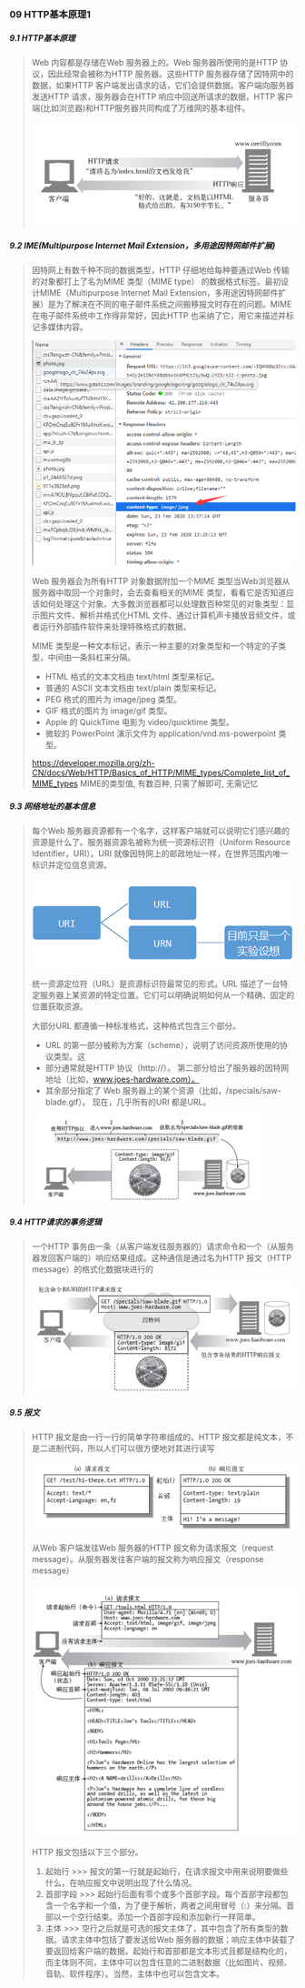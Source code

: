 ### 09 HTTP基本原理1

##### 9.1 HTTP基本原理

> Web 内容都是存储在Web 服务器上的。Web 服务器所使用的是HTTP 协议，因此经常会被称为HTTP 服务器。这些HTTP 服务器存储了因特网中的数据，如果HTTP 客户端发出请求的话，它们会提供数据。客户端向服务器发送HTTP 请求，服务器会在HTTP 响应中回送所请求的数据，HTTP 客户端(比如浏览器)和HTTP服务器共同构成了万维网的基本组件。
>
> ![image-20200223213922576](..\images\image-20200223213922576.png)

##### 9.2 IME(Multipurpose Internet Mail Extension，多用途因特网邮件扩展)

> 因特网上有数千种不同的数据类型，HTTP 仔细地给每种要通过Web 传输的对象都打上了名为MIME 类型（MIME type） 的数据格式标签。最初设计MIME（Multipurpose Internet Mail Extension，多用途因特网邮件扩展）是为了解决在不同的电子邮件系统之间搬移报文时存在的问题。MIME 在电子邮件系统中工作得非常好，因此HTTP 也采纳了它，用它来描述并标记多媒体内容。
>
> ![image-20200223214209523](..\images\image-20200223214209523.png)
>
> Web 服务器会为所有HTTP 对象数据附加一个MIME 类型当Web浏览器从服务器中取回一个对象时，会去查看相关的MIME 类型，看看它是否知道应该如何处理这个对象。大多数浏览器都可以处理数百种常见的对象类型：显示图片文件、解析并格式化HTML 文件、通过计算机声卡播放音频文件，或者运行外部插件软件来处理特殊格式的数据。
>
> MIME 类型是一种文本标记，表示一种主要的对象类型和一个特定的子类型，中间由一条斜杠来分隔。
>
> - HTML 格式的文本文档由 text/html 类型来标记。
> - 普通的 ASCII 文本文档由 text/plain 类型来标记。
> - PEG 格式的图片为 image/jpeg 类型。
> - GIF 格式的图片为 image/gif 类型。
> - Apple 的 QuickTime 电影为 video/quicktime 类型。
> - 微软的 PowerPoint 演示文件为 application/vnd.ms-powerpoint 类型。
>
> https://developer.mozilla.org/zh-CN/docs/Web/HTTP/Basics_of_HTTP/MIME_types/Complete_list_of_MIME_types
> MIME的类型值, 有数百种, 只需了解即可, 无需记忆

##### 9.3 网络地址的基本信息

> 每个Web 服务器资源都有一个名字，这样客户端就可以说明它们感兴趣的资源是什么了。服务器资源名被称为统一资源标识符（Uniform Resource Identifier，URI）。URI 就像因特网上的邮政地址一样，在世界范围内唯一标识并定位信息资源。
>
> ![image-20200223214608970](..\images\image-20200223214608970.png)
>
> 统一资源定位符（URL）是资源标识符最常见的形式。URL 描述了一台特定服务器上某资源的特定位置。它们可以明确说明如何从一个精确、固定的位置获取资源。
>
> 大部分URL 都遵循一种标准格式，这种格式包含三个部分。
>
> - URL 的第一部分被称为方案（scheme），说明了访问资源所使用的协议类型。这
> - 部分通常就是HTTP 协议（http://）。
>   第二部分给出了服务器的因特网地址（比如，www.joes-hardware.com）。
> - 其余部分指定了 Web 服务器上的某个资源（比如，/specials/saw-blade.gif）。
>   现在，几乎所有的URI 都是URL。
>
> ![image-20200223215110061](..\images\image-20200223215110061.png)

##### 9.4 HTTP请求的事务逻辑

> 一个HTTP 事务由一条（从客户端发往服务器的）请求命令和一个（从服务器发回客户端的）响应结果组成。这种通信是通过名为HTTP 报文（HTTP message）的格式化数据块进行的
>
> ![image-20200223215214983](..\images\image-20200223215214983.png)

##### 9.5 报文 

> HTTP 报文是由一行一行的简单字符串组成的。HTTP 报文都是纯文本，不是二进制代码，所以人们可以很方便地对其进行读写
>
> ![image-20200223215800652](..\images\image-20200223215800652.png)
>
> 从Web 客户端发往Web 服务器的HTTP 报文称为请求报文（request message）。从服务器发往客户端的报文称为响应报文（response message）
>
> ![image-20200223220551644](..\images\image-20200223220551644.png)
>
> HTTP 报文包括以下三个部分。
>
> 1. 起始行 >>> 报文的第一行就是起始行，在请求报文中用来说明要做些什么，在响应报文中说明出现了什么情况。
> 2. 首部字段 >>> 起始行后面有零个或多个首部字段。每个首部字段都包含一个名字和一个值，为了便于解析，两者之间用冒号（:）来分隔。首部以一个空行结束。添加一个首部字段和添加新行一样简单。
> 3. 主体 >>> 空行之后就是可选的报文主体了，其中包含了所有类型的数据。请求主体中包括了要发送给Web 服务器的数据；响应主体中装载了要返回给客户端的数据。起始行和首部都是文本形式且都是结构化的，而主体则不同，主体中可以包含任意的二进制数据（比如图片、视频、音轨、软件程序）。当然，主体中也可以包含文本。

